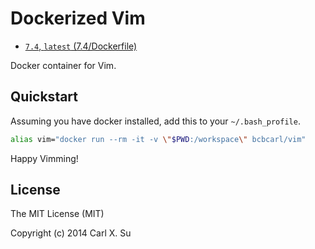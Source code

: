 # Dockerized Vim

* [`7.4`, `latest` (7.4/Dockerfile)](https://github.com/bcbcarl/docker-vim/blob/master/7.4/Dockerfile)

Docker container for Vim.

## Quickstart

Assuming you have docker installed, add this to your `~/.bash_profile`.

```bash
alias vim="docker run --rm -it -v \"$PWD:/workspace\" bcbcarl/vim"
```

Happy Vimming!

## License

The MIT License (MIT)

Copyright (c) 2014 Carl X. Su

